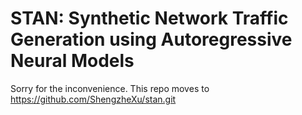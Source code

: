 # STAN: Synthetic Network Traffic Generation using Autoregressive Neural Models

Sorry for the inconvenience. This repo moves to https://github.com/ShengzheXu/stan.git
